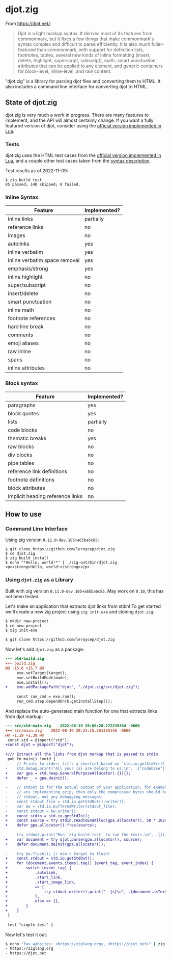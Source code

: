 # djot.zig

From <https://djot.net/>:

> Djot is a light markup syntax. It derives most of its features from commonmark,
but it fixes a few things that make commonmark's syntax complex and difficult to
parse efficiently. It is also much fuller-featured than commonmark, with support
for definition lists, footnotes, tables, several new kinds of inline formatting
(insert, delete, highlight, superscript, subscript), math, smart punctuation,
attributes that can be applied to any element, and generic containers for
block-level, inline-level, and raw content.

"djot.zig" is a library for parsing djot files and converting them to HTML. It
also includes a command line interface for converting djot to HTML.

## State of djot.zig

djot.zig is very much a work in progress. There are many features to implement,
and the API will almost certainly change. If you want a fully featured version
of djot, consider using the [official version implemented in Lua](https://github.com/jgm/djot).

### Tests

djot.zig uses the HTML test cases from the [official version implemented in Lua](https://github.com/jgm/djot/tree/47f9b3b3db91985180603ca5263ea2ec83d3e75d/test),
and a couple other test cases taken from the [syntax description](https://htmlpreview.github.io/?https://github.com/jgm/djot/blob/master/doc/syntax.html).

Test results as of 2022-11-09:

```
$ zig build test
85 passed; 140 skipped; 0 failed.
```

### Inline Syntax

| Feature | Implemented? |
|---------|-------|
| inline links | partially |
| reference links | no |
| images | no |
| autolinks | yes |
| inline verbatim | yes |
| inline verbatim space removal | yes |
| emphasis/strong | yes |
| inline highlight | no |
| super/subscript | no |
| insert/delete | no |
| smart punctuation | no |
| inline math | no |
| footnote references | no |
| hard line break | no |
| comments | no |
| emoji aliases | no |
| raw inline | no |
| spans | no |
| inline attributes | no |

### Block syntax

| Feature | Implemented? |
|---------|-------|
| paragraphs | yes |
| block quotes | yes |
| lists | partially |
| code blocks | no |
| thematic breaks | yes|
| raw blocks | no |
| div blocks | no |
| pipe tables | no |
| reference link definitions | no |
| footnote definitions | no |
| block attributes | no |
| implicit heading reference links | no |

## How to use

### Command Line Interface

Using zig version `0.11.0-dev.105+a65ba6c85`:

```
$ git clone https://github.com/leroycep/djot.zig
$ cd djot.zig
$ zig build install
$ echo "*Hello, world!*" | ./zig-out/bin/djot.zig
<p><strong>Hello, world!</strong></p>
```

### Using `djot.zig` as a Library

Built with zig version `0.11.0-dev.105+a65ba6c85`. May work on `0.10`, this has not been tested.

Let's make an application that extracts djot links from stdin! To get started
we'll create a new zig project using `zig init-exe` and cloning `djot.zig`:

```bash
$ mkdir new-project
$ cd new-project
$ zig init-exe

$ git clone https://github.com/leroycep/djot.zig
```

Now let's add `djot.zig` as a package:

```diff
--- old-build.zig
+++ build.zig
@@ -15,6 +15,7 @@
     exe.setTarget(target);
     exe.setBuildMode(mode);
     exe.install();
+    exe.addPackagePath("djot", "./djot.zig/src/djot.zig");
 
     const run_cmd = exe.run();
     run_cmd.step.dependOn(b.getInstallStep());
```

And replace the auto-generated main function for one that extracts links from
djot markup:

```diff
--- src/old-main.zig	2022-08-19 20:06:28.272239304 -0600
+++ src/main.zig	2022-08-19 20:23:15.261355146 -0600
@@ -1,19 +1,30 @@
 const std = @import("std");
+const djot = @import("djot");
 
+/// Extract all the links from djot markup that is passed to stdin
 pub fn main() !void {
-    // Prints to stderr (it's a shortcut based on `std.io.getStdErr()`)
-    std.debug.print("All your {s} are belong to us.\n", .{"codebase"});
+    var gpa = std.heap.GeneralPurposeAllocator(.{}){};
+    defer _ = gpa.deinit();
 
-    // stdout is for the actual output of your application, for example if you
-    // are implementing gzip, then only the compressed bytes should be sent to
-    // stdout, not any debugging messages.
-    const stdout_file = std.io.getStdOut().writer();
-    var bw = std.io.bufferedWriter(stdout_file);
-    const stdout = bw.writer();
+    const stdin = std.io.getStdIn();
+    const source = try stdin.readToEndAlloc(gpa.allocator(), 50 * 1024 * 1024);
+    defer gpa.allocator().free(source);
 
-    try stdout.print("Run `zig build test` to run the tests.\n", .{});
+    var document = try djot.parse(gpa.allocator(), source);
+    defer document.deinit(gpa.allocator());
 
-    try bw.flush(); // don't forget to flush!
+    const stdout = std.io.getStdOut();
+    for (document.events.items(.tag)) |event_tag, event_index| {
+        switch (event_tag) {
+            .autolink,
+            .start_link,
+            .start_image_link,
+            => {
+                try stdout.writer().print("- {s}\n", .{document.asText(event_index)});
+            },
+            else => {},
+        }
+    }
 }
 
 test "simple test" {
```

Now let's test it out:

```bash
$ echo "fav websites: <https://ziglang.org>, <https://djot.net>" | zig build run
- https://ziglang.org
- https://djot.net
```
